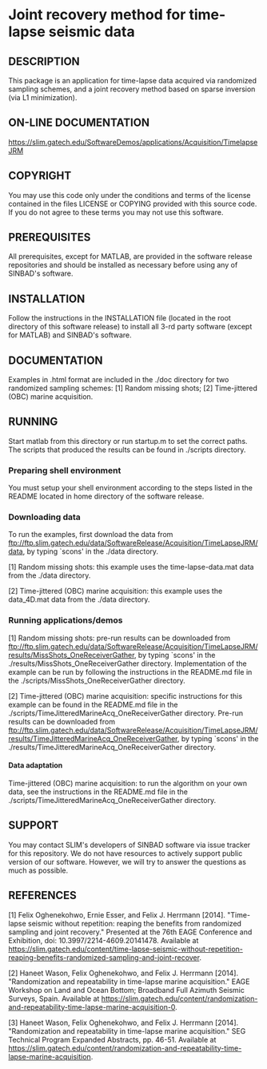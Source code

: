 #  Joint recovery method for time-lapse seismic data

## DESCRIPTION 

This package is an application for time-lapse data acquired via
randomized sampling schemes, and a joint recovery method based on
sparse inversion (via L1 minimization).
 
 
## ON-LINE DOCUMENTATION

https://slim.gatech.edu/SoftwareDemos/applications/Acquisition/TimelapseJRM


## COPYRIGHT

You may use this code only under the conditions and terms of the
license contained in the files LICENSE or COPYING provided with this
source code. If you do not agree to these terms you may not use this
software.
 

## PREREQUISITES

All prerequisites, except for MATLAB, are provided in the software
release repositories and should be installed as necessary before using
any of SINBAD's software.
 

## INSTALLATION

Follow the instructions in the INSTALLATION file (located in the root
directory of this software release) to install all 3-rd party software
(except for MATLAB) and SINBAD's software.

	 
## DOCUMENTATION

Examples in .html format are included in the ./doc directory for two
randomized sampling schemes: [1] Random missing shots; [2]
Time-jittered (OBC) marine acquisition.
  
 
## RUNNING

Start matlab from this directory or run startup.m to set the correct
paths. The scripts that produced the results can be found in ./scripts
directory.
 
### Preparing shell environment

You must setup your shell environment according to the steps listed in
the README located in home directory of the software release.

### Downloading data

To run the examples, first download the data from
ftp://ftp.slim.gatech.edu/data/SoftwareRelease/Acquisition/TimeLapseJRM/data,
by typing `scons' in the ./data directory.

[1] Random missing shots: this example uses the time-lapse-data.mat
data from the ./data directory.

[2] Time-jittered (OBC) marine acquisition: this example uses the
data_4D.mat data from the ./data directory.
 
### Running applications/demos
    
[1] Random missing shots: pre-run results can be downloaded from
ftp://ftp.slim.gatech.edu/data/SoftwareRelease/Acquisition/TimeLapseJRM/results/MissShots_OneReceiverGather,
by typing `scons' in the ./results/MissShots_OneReceiverGather
directory. Implementation of the example can be run by following the instructions in the README.md file
in the ./scripts/MissShots_OneReceiverGather directory.

[2] Time-jittered (OBC) marine acquisition: specific instructions for
this example can be found in the README.md file in the
./scripts/TimeJitteredMarineAcq_OneReceiverGather directory. Pre-run
results can be downloaded from
ftp://ftp.slim.gatech.edu/data/SoftwareRelease/Acquisition/TimeLapseJRM/results/TimeJitteredMarineAcq_OneReceiverGather,
by typing `scons' in the
./results/TimeJitteredMarineAcq_OneReceiverGather directory.

#### Data adaptation
    
Time-jittered (OBC) marine acquisition: to run the algorithm on your
own data, see the instructions in the README.md file in the
./scripts/TimeJitteredMarineAcq_OneReceiverGather directory.

 
## SUPPORT
 You may contact SLIM's developers of SINBAD software via issue tracker for this repository. We do not have resources to actively support public version of our software. However, we will try to answer the questions as much as possible.

 
## REFERENCES

[1] Felix Oghenekohwo, Ernie Esser, and Felix J. Herrmann
[2014]. "Time-lapse seismic without repetition: reaping the benefits
from randomized sampling and joint recovery." Presented at the 76th
EAGE Conference and Exhibition, doi:
10.3997/2214-4609.20141478. Available at
https://slim.gatech.edu/content/time-lapse-seismic-without-repetition-reaping-benefits-randomized-sampling-and-joint-recover.
	 
[2] Haneet Wason, Felix Oghenekohwo, and Felix J. Herrmann
[2014]. "Randomization and repeatability in time-lapse marine
acquisition." EAGE Workshop on Land and Ocean Bottom; Broadband Full
Azimuth Seismic Surveys, Spain. Available at
https://slim.gatech.edu/content/randomization-and-repeatability-time-lapse-marine-acquisition-0.
	 
[3] Haneet Wason, Felix Oghenekohwo, and Felix J. Herrmann
[2014]. "Randomization and repeatability in time-lapse marine
acquisition." SEG Technical Program Expanded Abstracts,
pp. 46-51. Available at
https://slim.gatech.edu/content/randomization-and-repeatability-time-lapse-marine-acquisition.


